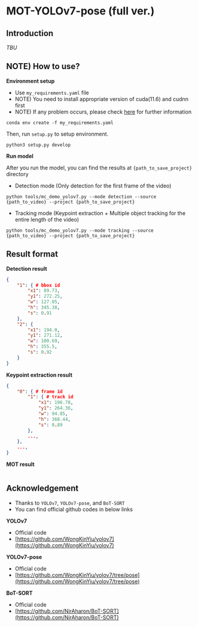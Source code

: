 # MOT-YOLOv7-pose (full ver.)

## Introduction

_TBU_ 

## NOTE) How to use?

**Environment setup**

* Use `my_requirements.yaml` file
* NOTE) You need to install appropriate version of cuda(11.6) and cudnn first
* NOTE) If any problem occurs, please check [here](https://github.com/NirAharon/BoT-SORT#installation) for further information

```shell
conda env create -f my_requirements.yaml
```

Then, run `setup.py` to setup environment.

```shell
python3 setup.py develop
```

**Run model**

After you run the model, you can find the results at `{path_to_save_project}` directory 

* Detection mode (Only detection for the first frame of the video)

```shell
python tools/mc_demo_yolov7.py --mode detection --source {path_to_video} --project {path_to_save_project}
```

* Tracking mode (Keypoint extraction + Multiple object tracking for the entire length of the video)

```shell
python tools/mc_demo_yolov7.py --mode tracking --source {path_to_video} --project {path_to_save_project}
```

## Result format

**Detection result**

```json
{
    "1": { # bbox id
        "x1": 89.73,
        "y1": 272.25,
        "w": 127.05,
        "h": 345.38,
        "s": 0.91
    },
    "2": {
        "x1": 194.0,
        "y1": 271.12,
        "w": 100.69,
        "h": 355.5,
        "s": 0.92
    }
}
```



**Keypoint extraction result**

```json
{
    "0": { # frame id
        "1": { # track id
            "x1": 196.78,
            "y1": 264.36,
            "w": 94.85,
            "h": 368.44,
            "s": 0.89
        },
        ..., 
    },
    ..., 
}
```



**MOT result**

```json
```



## Acknowledgement

* Thanks to `YOLOv7`, `YOLOv7-pose`, and `BoT-SORT` 
* You can find official github codes in below links

**YOLOv7**

* Official code
* [https://github.com/WongKinYiu/yolov7](https://github.com/WongKinYiu/yolov7)

**YOLOv7-pose**

* Official code
* [https://github.com/WongKinYiu/yolov7/tree/pose](https://github.com/WongKinYiu/yolov7/tree/pose) 

**BoT-SORT**

* Official code
* [https://github.com/NirAharon/BoT-SORT](https://github.com/NirAharon/BoT-SORT) 









